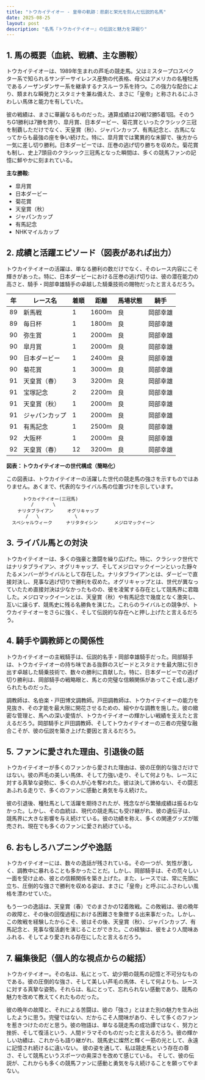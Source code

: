 ```yaml
---
title: "トウカイテイオー - 皇帝の軌跡：悲劇と栄光を刻んだ伝説的名馬"
date: 2025-08-25
layout: post
description: "名馬『トウカイテイオー』の伝説と魅力を深堀り"
---
```


## 1. 馬の概要（血統、戦績、主な勝鞍）

トウカイテイオーは、1989年生まれの芦毛の競走馬。父はミスタープロスペクター系で知られるサンデーサイレンス産駒の代表格、母父はアメリカの名種牡馬であるノーザンダンサー系を継承するナスルーラ系を持つ。この強力な配合により、類まれな瞬発力とスタミナを兼ね備えた、まさに「皇帝」と称されるにふさわしい馬体と能力を有していた。

彼の戦績は、まさに華麗なるものだった。通算成績は20戦12勝5着1回。そのうちG1勝利は7勝を誇り、皐月賞、日本ダービー、菊花賞といったクラシック三冠を制覇しただけでなく、天皇賞（秋）、ジャパンカップ、有馬記念と、古馬になってからも最強の座を争い続けた。特に、皐月賞では驚異的な末脚で、後方から一気に差し切り勝利。日本ダービーでは、圧巻の逃げ切り勝ちを収めた。菊花賞も制し、史上7頭目のクラシック三冠馬となった瞬間は、多くの競馬ファンの記憶に鮮やかに刻まれている。

**主な勝鞍:**

* 皐月賞
* 日本ダービー
* 菊花賞
* 天皇賞（秋）
* ジャパンカップ
* 有馬記念
* NHKマイルカップ


## 2. 成績と活躍エピソード（図表があれば出力）

トウカイテイオーの活躍は、単なる勝利の数だけでなく、そのレース内容にこそ輝きがあった。特に、日本ダービーにおける圧巻の逃げ切りは、彼の潜在能力の高さと、騎手・岡部幸雄騎手の卓越した騎乗技術の賜物だったと言えるだろう。

| 年 | レース名        | 着順 | 距離 | 馬場状態 | 騎手     |
|---|-----------------|-------|-------|-----------|-----------|
| 89 | 新馬戦          | 1     | 1600m | 良         | 岡部幸雄   |
| 89 | 毎日杯          | 1     | 1800m | 良         | 岡部幸雄   |
| 90 | 弥生賞          | 1     | 2000m | 良         | 岡部幸雄   |
| 90 | 皐月賞          | 1     | 2000m | 良         | 岡部幸雄   |
| 90 | 日本ダービー      | 1     | 2400m | 良         | 岡部幸雄   |
| 90 | 菊花賞          | 1     | 3000m | 良         | 岡部幸雄   |
| 91 | 天皇賞（春）    | 3     | 3200m | 良         | 岡部幸雄   |
| 91 | 宝塚記念        | 2     | 2200m | 良         | 岡部幸雄   |
| 91 | 天皇賞（秋）    | 1     | 2000m | 良         | 岡部幸雄   |
| 91 | ジャパンカップ    | 1     | 2000m | 良         | 岡部幸雄   |
| 91 | 有馬記念        | 1     | 2500m | 良         | 岡部幸雄   |
| 92 | 大阪杯          | 1     | 2000m | 良         | 岡部幸雄   |
| 92 | 天皇賞（春）    | 12    | 3200m | 良         | 岡部幸雄   |


**図表：トウカイテイオーの世代構成（簡略化）**

この図表は、トウカイテイオーの活躍した世代の競走馬の強さを示すものではありません。あくまで、代表的なライバル馬の位置づけを示しています。

```
      トウカイテイオー(三冠馬)
         /       \
    ナリタブライアン     オグリキャップ
       /   \             \
  スペシャルウィーク     ナリタタイシン      メジロマックイーン
```

## 3. ライバル馬との対決

トウカイテイオーは、多くの強豪と激闘を繰り広げた。特に、クラシック世代ではナリタブライアン、オグリキャップ、そしてメジロマックイーンといった錚々たるメンバーがライバルとして存在した。ナリタブライアンとは、ダービーで直接対決し、見事な逃げ切りで勝利を収めた。オグリキャップとは、世代が異なっていたため直接対決は少なかったものの、彼を凌駕する存在として競馬界に君臨した。メジロマックイーンとは、天皇賞（秋）や有馬記念で幾度となく激突し、互いに譲らず、競馬史に残る名勝負を演じた。これらのライバルとの競争が、トウカイテイオーをさらに強く、そして伝説的な存在へと押し上げたと言えるだろう。


## 4. 騎手や調教師との関係性

トウカイテイオーの主戦騎手は、伝説的名手・岡部幸雄騎手だった。岡部騎手は、トウカイテイオーの持ち味である抜群のスピードとスタミナを最大限に引き出す卓越した騎乗技術で、数々の勝利に貢献した。特に、日本ダービーでの逃げ切り勝利は、岡部騎手の戦略眼と、馬との完璧な信頼関係があってこそ成し遂げられたものだった。

調教師は、名伯楽・戸田博文調教師。戸田調教師は、トウカイテイオーの能力を見抜き、その才能を最大限に開花させるための、細やかな調教を施した。彼の緻密な管理と、馬への深い愛情が、トウカイテイオーの輝かしい戦績を支えたと言えるだろう。岡部騎手と戸田調教師、そしてトウカイテイオーの三者の完璧な融合こそが、彼の伝説を築き上げた要因と言えるだろう。


## 5. ファンに愛された理由、引退後の話

トウカイテイオーが多くのファンから愛された理由は、彼の圧倒的な強さだけではない。彼の芦毛の美しい馬体、そして力強い走り、そして何よりも、レースに対する真摯な姿勢に、多くの人が心を奪われた。彼は決して諦めない、その闘志あふれる走りで、多くのファンに感動と勇気を与え続けた。

彼の引退後、種牡馬として活躍を期待されたが、残念ながら繁殖成績は振るわなかった。しかし、その血統は、現代の競走馬にも受け継がれ、彼の遺伝子は、競馬界に大きな影響を与え続けている。彼の功績を称え、多くの関連グッズが販売され、現在でも多くのファンに愛され続けている。


## 6. おもしろハプニングや逸話

トウカイテイオーには、数々の逸話が残されている。その一つが、気性が激しく、調教中に暴れることも多かったことだ。しかし、岡部騎手は、その荒々しい一面を受け止め、彼との信頼関係を築き上げた。また、レースでは、常に先頭に立ち、圧倒的な強さで勝利を収める姿は、まさに「皇帝」と呼ぶにふさわしい風格を漂わせていた。

もう一つの逸話は、天皇賞（春）でのまさかの12着敗戦。この敗戦は、彼の晩年の故障と、その後の回復過程における困難さを象徴する出来事だった。しかし、この敗戦を経験したからこそ、彼はその後、天皇賞（秋）、ジャパンカップ、有馬記念と、見事な復活劇を演じることができた。この経験は、彼をより人間味あふれる、そしてより愛される存在にしたと言えるだろう。


## 7. 編集後記（個人的な視点からの総括）

トウカイテイオー。その名は、私にとって、幼少期の競馬の記憶と不可分なものである。彼の圧倒的な強さ、そして美しい芦毛の馬体、そして何よりも、レースに対する真摯な姿勢。それらは、私にとって、忘れられない感動であり、競馬の魅力を改めて教えてくれたものだった。

彼の晩年の故障と、それによる苦闘は、彼の「強さ」とはまた別の魅力を生み出したように思う。完璧ではない、だからこそ人間味があり、そして多くのファンを惹きつけたのだと思う。彼の物語は、単なる競走馬の成功譚ではなく、努力と挫折、そして復活という、人間ドラマそのものだったと言えるだろう。彼の輝かしい功績は、これからも語り継がれ、競馬史に燦然と輝く一筋の光として、永遠に記憶され続けるに違いない。  彼の姿を通して、私は競走馬という存在の尊さ、そして競馬というスポーツの奥深さを改めて感じている。  そして、彼の伝説が、これからも多くの競馬ファンに感動と勇気を与え続けることを願ってやまない。
